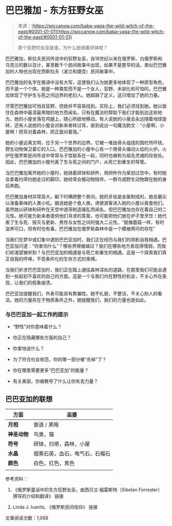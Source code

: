 <!--yml

类别：未分类

日期：2024-06-12 20:04:13

-->

# 巴巴雅加 - 东方狂野女巫

> 来源：[https://wiccanow.com/baba-yaga-the-wild-witch-of-the-east/#0001-01-01](https://wiccanow.com/baba-yaga-the-wild-witch-of-the-east/#0001-01-01)
> 
> 那个狂野的女巫是谁，为什么她骑着研钵呢？

巴巴雅加，斯拉夫民间传说中的狂野女巫，自18世纪以来在俄罗斯、白俄罗斯和乌克兰的数以百计，甚至数千个民间故事中出现，如果不是更早的话。类似巴巴雅加的人物也出现在西斯拉夫（波兰和捷克）民间故事中。

巴巴雅加的名字在俄语中没有大写，这使我们认为她更多地体现了一种原型角色，而不是一个个体。她是一种类型而不是一个女人，狂野、未驯化和可怕的，巴巴雅加体现了守护生与死之间边界的老妇人。她超越了定义，这只增加了她的力量。

尽管巴巴雅加可怕且狂野，但她并不容易找到。实际上，我们必须找到她。她以居住在森林中最深最黑暗的地方而闻名，只有在魔法的帮助下我们才能到达这些地方。她的小屋坐落在鸡腿上，随心所欲地移动。有人说她的小屋会永远随着地球旋转，还有人说她的小屋会对新来者转过背，直到说出一句魔法韵文：“小屋啊，小屋啊！把背对着森林，把正面对着我。”

她的小屋远离文明，位于另一个世界的边界。它被一堆由骨头组成的围栏所环绕，野生动物保卫着它的入口。巴巴雅加的小屋中心有一个用骨头煽动火焰的火炉。火炉在俄罗斯民间传说中常常与子宫联系在一起，同时也被称为祖先灵魂的存放处。因此，巴巴雅加的小屋代表了生与死之间的门户，从死亡到重生的导管。

当巴巴雅加离开她的小屋时，她骑着研钵和研杵，用研杵作为桨划过空中。有时她会拿着扫帚扫她走过的脚印。她经常会被动物陪伴，一群鸟或野生动物跟在她的身后奔跑。

巴巴雅加身材异常高大，躺下时横跨整个房间。她的牙齿是金属制成的，她会磨尖以准备美味的人类小吃。据说她是个食人族，诱使游客进入她的小屋以吞食他们。虽然她以研钵和研杵在天空中游荡制造骚乱而闻名，但巴巴雅加也存在着自己的二元性。她可能为新来者提供他们寻求的答案，也可能把他们放在炉子里烹饪！她代表了生与死、毁灭与更新、男性与女性之间的强大二元性。“就像蘑菇一样，有时滋养可口，但有时也有毒，巴巴雅加在俄罗斯森林中是一个模棱两可的存在”

当我们在梦中或幻象中遇到巴巴亚加时，我们正在经历与我们的阴影自我相遇。巴巴亚加问道：“你害怕什么”？哪些界限被越过？我们在哪些地方表现得懦弱，而我们却渴望被听到？与巴巴亚加的相遇是与死亡和重生的相遇。这是一个探索我们真正自我的呼唤，不受条件化的生存方式的束缚。

当我们祈求巴巴亚加时，我们正在踏上通往森林深处的道路，在那里我们可能会遇到一些起初不喜欢的自己的方面。这是一个与我们内在野性的机会，不关心外在表现，让我们的假象崩溃。

巴巴亚加提醒我们，外表可能具有欺骗性。她不礼貌，不整洁，不关心别人的看法。她的力量存在于物质条件之外，她提醒我们，我们的力量也是如此。

### 与巴巴亚加一起工作的提示

+   “野性”对你意味着什么？

+   你正在隐藏哪些方面的自己？

+   你害怕说什么？

+   为了符合社会规范，你的哪一部分被“杀掉”了？

+   你在哪里需要更多“巴巴亚加”的能量？

+   有关美丽，你被教导了什么让你失去力量？

## 巴巴亚加的联想

| **方面** | 巫婆 |
| --- | --- |
| **月相** | 衰退 / 黑暗 |
| **神圣动物** | 鸟类，猫 |
| **符号** | 研钵，扫帚，森林，小屋 |
| **水晶** | 烟熏石英，血石，电气石，石榴石 |
| **颜色** | 白色，红色，黑色 |
|  |  |

参考资料：

1.  《俄罗斯童话中的东方狂野女巫，由西贝兰·福雷斯特（Sibelan Forrester）撰写的介绍和翻译》 链接

1.  Linda J. Ivanits, 《俄罗斯民间信仰》 链接

文章阅读次数：1,068
